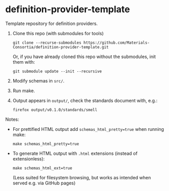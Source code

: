 # definition-provider-template

Template repository for definition providers.

1. Clone this repo (with submodules for tools)
   ```
   git clone --recurse-submodules https://github.com/Materials-Consortia/definition-provider-template.git
   ```
   Or, if you have already cloned this repo without the submodules, init them with:
   ```
   git submodule update --init --recursive
   ```

2. Modify schemas in `src/`.

3. Run make.

4. Output appears in `output/`, check the standards document with, e.g.:
   ```
   firefox output/v0.1.0/standards/smell
   ```

Notes:

- For prettified HTML output add `schemas_html_pretty=true` when running make:
  ```
  make schemas_html_pretty=true
  ```

- To generate HTML output with `.html` extensions (instead of extensionless):
  ```
  make schemas_html_ext=true
  ```
  (Less suited for filesystem browsing, but works as intended when served e.g. via GitHub pages)
